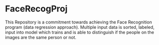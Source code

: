 # FaceRecogProj
This Repository is a commitment towards achieving the Face Recognition program (data regression approach).
Multiple input data is sorted, labeled, input into model which trains and is able to distinguish if the people on the images are the same person or not.
